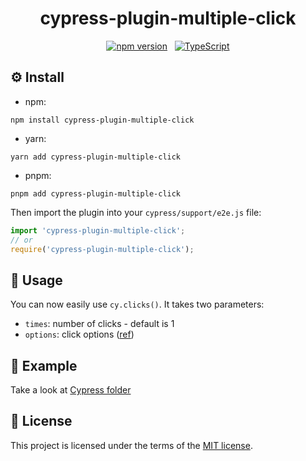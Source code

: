 <div align="center">

# cypress-plugin-multiple-click

[![npm version](https://badge.fury.io/js/cypress-plugin-multiple-click.svg)](https://badge.fury.io/js/cypress-plugin-multiple-click) &nbsp; [![TypeScript](https://img.shields.io/badge/%3C%2F%3E-TypeScript-%230074c1.svg)](https://www.typescriptlang.org/)

</div>

## ⚙️ Install

- npm:

```shell
npm install cypress-plugin-multiple-click
```

- yarn:

```shell
yarn add cypress-plugin-multiple-click
```

- pnpm:

```shell
pnpm add cypress-plugin-multiple-click
```

Then import the plugin into your `cypress/support/e2e.js` file:

```js
import 'cypress-plugin-multiple-click';
// or
require('cypress-plugin-multiple-click');
```

## 🧪 Usage

You can now easily use `cy.clicks()`. It takes two parameters:

- `times`: number of clicks - default is 1
- `options`: click options ([ref](https://docs.cypress.io/api/commands/click))

## 📐 Example

Take a look at [Cypress folder](/cypress/e2e/test.cy.ts)

## 📄 License

This project is licensed under the terms of the [MIT license](/LICENSE.md).
